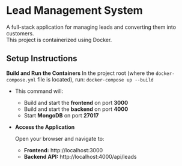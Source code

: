 # Lead Management System

A full-stack application for managing leads and converting them into customers.  
This project is containerized using Docker.

## Setup Instructions
**Build and Run the Containers**
In the project root (where the `docker-compose.yml` file is located), run:
```docker-compose up --build```

-   This command will:

    -   Build and start the **frontend** on port **3000**
    -   Build and start the **backend** on port **4000**
    -   Start **MongoDB** on port **27017**

- **Access the Application**

    Open your browser and navigate to:

    -   **Frontend:** http://localhost:3000
    -   **Backend API:** http://localhost:4000/api/leads
